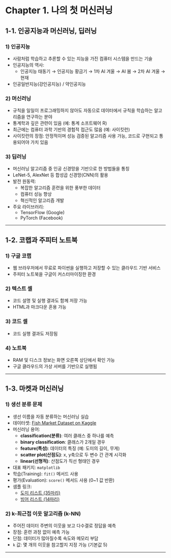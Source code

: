 # Chapter 1. 나의 첫 머신러닝

## 1-1. 인공지능과 머신러닝, 딥러닝

### 1) 인공지능
- 사람처럼 학습하고 추론할 수 있는 지능을 가진 컴퓨터 시스템을 만드는 기술  
- 인공지능의 역사:  
  - 인공지능 태동기 → 인공지능 황금기 → 1차 AI 겨울 → AI 붐 → 2차 AI 겨울 → 현재  
- 인공일반지능(강인공지능) / 약인공지능  

### 2) 머신러닝
- 규칙을 일일이 프로그래밍하지 않아도 자동으로 데이터에서 규칙을 학습하는 알고리즘을 연구하는 분야  
- 통계학과 깊은 관련이 있음 (예: 통계 소프트웨어 R)  
- 최근에는 컴퓨터 과학 기반의 경험적 접근도 많음 (예: 사이킷런)  
- 사이킷런의 장점: 안정적이며 성능 검증된 알고리즘 사용 가능, 코드로 구현되고 통용되어야 가치 있음  

### 3) 딥러닝
- 머신러닝 알고리즘 중 인공 신경망을 기반으로 한 방법들을 통칭  
- LeNet-5, AlexNet 등 합성곱 신경망(CNN)의 활용  
- 발전 원동력:
  - 복잡한 알고리즘 훈련을 위한 풍부한 데이터
  - 컴퓨터 성능 향상
  - 혁신적인 알고리즘 개발  
- 주요 라이브러리:
  - TensorFlow (Google)
  - PyTorch (Facebook)

---

## 1-2. 코랩과 주피터 노트북

### 1) 구글 코랩
- 웹 브라우저에서 무료로 파이썬을 실행하고 저장할 수 있는 클라우드 기반 서비스  
- 주피터 노트북을 구글이 커스터마이징한 환경  

### 2) 텍스트 셀
- 코드 설명 및 실행 결과도 함께 저장 가능  
- HTML과 마크다운 혼용 가능  

### 3) 코드 셀
- 코드 실행 결과도 저장됨  

### 4) 노트북
- RAM 및 디스크 정보는 화면 오른쪽 상단에서 확인 가능  
- 구글 클라우드의 가상 서버를 기반으로 실행됨  

---

## 1-3. 마켓과 머신러닝

### 1) 생선 분류 문제
- 생선 이름을 자동 분류하는 머신러닝 실습  
- 데이터셋: [Fish Market Dataset on Kaggle](https://www.kaggle.com/datasets/vipullrathod/fish-market)  
- 머신러닝 용어:
  - **classification(분류)**: 여러 클래스 중 하나를 예측
  - **binary classification**: 클래스가 2개일 경우
  - **feature(특성)**: 데이터의 특징 (예: 도미의 길이, 무게)
  - **scatter plot(산점도)**: x, y축으로 두 변수 간 관계 시각화
  - **linear(선형적)**: 산점도가 직선 형태인 경우
- 대표 패키지: `matplotlib`
- 학습(Training): `fit()` 메서드 사용  
- 평가(Evaluation): `score()` 메서드 사용 (0~1 값 반환)  
- 샘플 링크:
  - [도미 리스트 (35마리)](http://bit.ly/bream_list)
  - [빙어 리스트 (14마리)](http://bit.ly/smelt_list)

### 2) k-최근접 이웃 알고리즘 (k-NN)
- 주어진 데이터 주변의 이웃을 보고 다수결로 정답을 예측  
- 장점: 훈련 과정 없이 예측 가능  
- 단점: 데이터가 많아질수록 속도와 메모리 부담  
- `k` 값: 몇 개의 이웃을 참고할지 지정 가능 (기본값 5)

---
